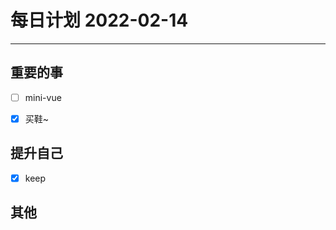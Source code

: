 #  每日计划 2022-02-14
---
## 重要的事
- [ ]  mini-vue
- [x]  买鞋~




## 提升自己
- [x]  keep
  



## 其他








